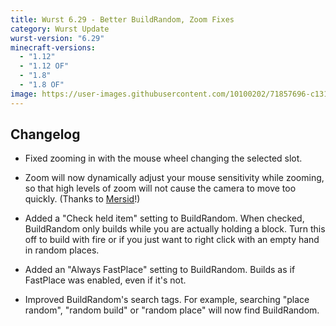 ```yaml
---
title: Wurst 6.29 - Better BuildRandom, Zoom Fixes
category: Wurst Update
wurst-version: "6.29"
minecraft-versions:
  - "1.12"
  - "1.12 OF"
  - "1.8"
  - "1.8 OF"
image: https://user-images.githubusercontent.com/10100202/71857696-c1314900-30e8-11ea-8304-9f0c5cdad185.jpg
---
```

## Changelog

- Fixed zooming in with the mouse wheel changing the selected slot.

- Zoom will now dynamically adjust your mouse sensitivity while zooming, so that high levels of zoom will not cause the camera to move too quickly. (Thanks to <a href="https://github.com/Mersid" target="_blank" rel="nofollow">Mersid</a>!)

- Added a "Check held item" setting to BuildRandom. When checked, BuildRandom only builds while you are actually holding a block. Turn this off to build with fire or if you just want to right click with an empty hand in random places.

- Added an "Always FastPlace" setting to BuildRandom. Builds as if FastPlace was enabled, even if it's not.

- Improved BuildRandom's search tags. For example, searching "place random", "random build" or "random place" will now find BuildRandom.
